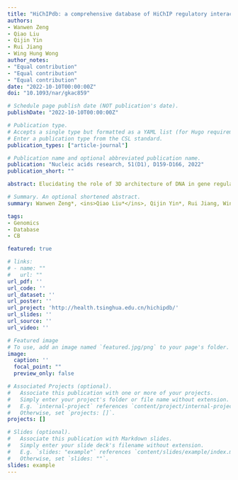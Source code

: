 ```yaml
---
title: "HiChIPdb: a comprehensive database of HiChIP regulatory interactions"
authors:
- Wanwen Zeng
- Qiao Liu
- Qijin Yin
- Rui Jiang
- Wing Hung Wong
author_notes:
- "Equal contribution"
- "Equal contribution"
- "Equal contribution"
date: "2022-10-10T00:00:00Z"
doi: "10.1093/nar/gkac859"

# Schedule page publish date (NOT publication's date).
publishDate: "2022-10-10T00:00:00Z"

# Publication type.
# Accepts a single type but formatted as a YAML list (for Hugo requirements).
# Enter a publication type from the CSL standard.
publication_types: ["article-journal"]

# Publication name and optional abbreviated publication name.
publication: "Nucleic acids research, 51(D1), D159-D166, 2022"
publication_short: ""

abstract: Elucidating the role of 3D architecture of DNA in gene regulation is crucial for understanding cell differentiation, tissue homeostasis and disease development. Among various chromatin conformation capture methods, HiChIP has received increasing attention for its significant improvement over other methods in profiling of regulatory (e.g. H3K27ac) and structural (e.g. cohesin) interactions. To facilitate the studies of 3D regulatory interactions, we developed a HiChIP interactions database, HiChIPdb (http://health.tsinghua.edu.cn/hichipdb/). The current version of HiChIPdb contains ∼262M annotated HiChIP interactions from 200 high-throughput HiChIP samples across 108 cell types. The functionalities of HiChIPdb include (i) standardized categorization of HiChIP interactions in a hierarchical structure based on organ, tissue and cell line and (ii) comprehensive annotations of HiChIP interactions with regulatory genes and GWAS Catalog SNPs. To the best of our knowledge, HiChIPdb is the first comprehensive database that utilizes a unified pipeline to map the functional interactions across diverse cell types and tissues in different resolutions. We believe this database has the potential to advance cutting-edge research in regulatory mechanisms in development and disease by removing the barrier in data aggregation, preprocessing, and analysis.

# Summary. An optional shortened abstract.
summary: Wanwen Zeng*, <ins>Qiao Liu*</ins>, Qijin Yin*, Rui Jiang, Wing Hung Wong. ***Nucleic Acids Research***, 2022.

tags:
- Genomics
- Database
- CB

featured: true

# links:
# - name: ""
#   url: ""
url_pdf: ''
url_code: ''
url_dataset: ''
url_poster: ''
url_project: 'http://health.tsinghua.edu.cn/hichipdb/'
url_slides: ''
url_source: ''
url_video: ''

# Featured image
# To use, add an image named `featured.jpg/png` to your page's folder. 
image:
  caption: ''
  focal_point: ""
  preview_only: false

# Associated Projects (optional).
#   Associate this publication with one or more of your projects.
#   Simply enter your project's folder or file name without extension.
#   E.g. `internal-project` references `content/project/internal-project/index.md`.
#   Otherwise, set `projects: []`.
projects: []

# Slides (optional).
#   Associate this publication with Markdown slides.
#   Simply enter your slide deck's filename without extension.
#   E.g. `slides: "example"` references `content/slides/example/index.md`.
#   Otherwise, set `slides: ""`.
slides: example
---
```


<!-- {{% callout note %}}
Click the *Cite* button above to demo the feature to enable visitors to import publication metadata into their reference management software.
{{% /callout %}} -->

<!-- {{% callout note %}}
Create your slides in Markdown - click the *Slides* button to check out the example.
{{% /callout %}} -->

<!-- Add the publication's **full text** or **supplementary notes** here. You can use rich formatting such as including [code, math, and images](https://docs.hugoblox.com/content/writing-markdown-latex/). -->
